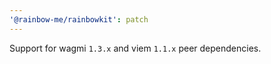 ```yaml
---
'@rainbow-me/rainbowkit': patch
---
```


Support for wagmi `1.3.x` and viem `1.1.x` peer dependencies.
